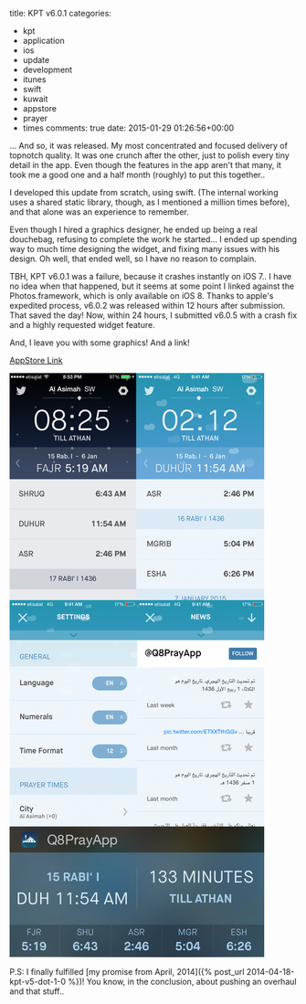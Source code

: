 title: KPT v6.0.1
categories:
- kpt
- application
- ios
- update
- development
- itunes
- swift
- kuwait
- appstore
- prayer
- times
comments: true
date: 2015-01-29 01:26:56+00:00

... And so, it was released. My most concentrated and focused delivery of topnotch quality. It was one crunch after the other, just to polish every tiny detail in the app. Even though the features in the app aren't that many, it took me a good one and a half month (roughly) to put this together..

I developed this update from scratch, using swift. (The internal working uses a shared static library, though, as I mentioned a million times before), and that alone was an experience to remember.

Even though I hired a graphics designer, he ended up being a real douchebag, refusing to complete the work he started... I ended up spending way to much time designing the widget, and fixing many issues with his design. Oh well, that ended well, so I have no reason to complain.

TBH, KPT v6.0.1 was a failure, because it crashes instantly on iOS 7.. I have no idea when that happened, but it seems at some point I linked against the Photos.framework, which is only available on iOS 8. Thanks to apple's expedited process, v6.0.2 was released within 12 hours after submission. That saved the day! Now, within 24 hours, I submitted v6.0.5 with a crash fix and a highly requested widget feature.

And, I leave you with some graphics! And a link!

[AppStore Link](https://itunes.apple.com/us/app/kuwait-prayer-times/id395107915?mt=8)

![image](/images/kpt-wall.png)

P.S: I finally fulfilled [my promise from April, 2014]({% post_url 2014-04-18-kpt-v5-dot-1-0 %})! You know, in the conclusion, about pushing an overhaul and that stuff..
